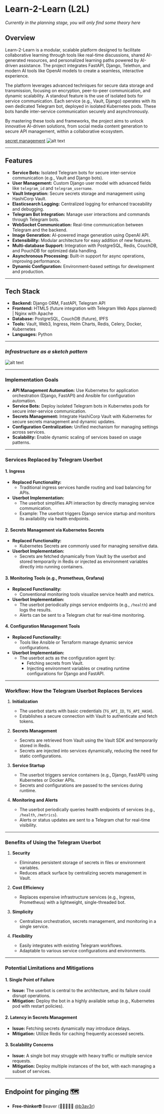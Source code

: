 # Learn-2-Learn (L2L)
*Currently in the planning stage, you will only find some theory here*


## Overview

Learn-2-Learn is a modular, scalable platform designed to facilitate collaborative learning through tools like real-time discussions, shared AI-generated resources, and personalized learning paths powered by AI-driven assistance. The project integrates FastAPI, Django, Telethon, and modern AI tools like OpenAI models to create a seamless, interactive experience.

The platform leverages advanced techniques for secure data storage and transmission, focusing on encryption, peer-to-peer communication, and dynamic scalability. A standout feature is the use of isolated bots for service communication. Each service (e.g., Vault, Django) operates with its own dedicated Telegram bot, deployed in isolated Kubernetes pods. These bots handle inter-service communication securely and asynchronously.

By mastering these tools and frameworks, the project aims to unlock innovative AI-driven solutions, from social media content generation to secure API management, within a collaborative ecosystem.

[secret management](docs/secrets_roadmap.md)
![alt text](docs/secret.png)

---

## Features

- **Service Bots:** Isolated Telegram bots for secure inter-service communication (e.g., Vault and Django bots).
- **User Management:** Custom Django user model with advanced fields like `telegram_id` and `telegram_username`.
- **Vault Integration:** Secure secrets storage and management using HashiCorp Vault.
- **Elasticsearch Logging:** Centralized logging for enhanced traceability and debugging.
- **Telegram Bot Integration:** Manage user interactions and commands through Telegram bots.
- **WebSocket Communication:** Real-time communication between Telegram and the backend.
- **Image Generation:** AI-powered image generation using OpenAI API.
- **Extensibility:** Modular architecture for easy addition of new features.
- **Multi-database Support:** Integration with PostgreSQL, Redis, CouchDB, and PouchDB for optimized data handling.
- **Asynchronous Processing:** Built-in support for async operations, improving performance.
- **Dynamic Configuration:** Environment-based settings for development and production.

---

## Tech Stack

- **Backend:** Django ORM, FastAPI, Telegram API
- **Frontend:** HTML5 (future integration with Telegram Web Apps planned) | Nginx with Apache
- **Database:** PostgreSQL, CouchDB (future), IPFS
- **Tools:** Vault, Web3, Ingress, Helm Charts, Redis, Celery, Docker, Kubernetes
- **Languages:** Python

---
### *Infrastructure as a sketch pattern*
![alt text](pattern.jpeg)

---

### **Implementation Goals**
- **API Management Automation:** Use Kubernetes for application orchestration (Django, FastAPI) and Ansible for configuration automation.
- **Service Bots:** Deploy isolated Telegram bots in Kubernetes pods for secure inter-service communication.
- **Secrets Management:** Integrate HashiCorp Vault with Kubernetes for secure secrets management and dynamic updates.
- **Configuration Centralization:** Unified mechanism for managing settings across services.
- **Scalability:** Enable dynamic scaling of services based on usage patterns.

---
### **Services Replaced by Telegram Userbot**

#### 1. **Ingress**
- **Replaced Functionality:**
  - Traditional ingress services handle routing and load balancing for APIs.
- **Userbot Implementation:**
  - The userbot simplifies API interaction by directly managing service communication. 
  - Example: The userbot triggers Django service startup and monitors its availability via health endpoints.

#### 2. **Secrets Management via Kubernetes Secrets**
- **Replaced Functionality:**
  - Kubernetes Secrets are commonly used for managing sensitive data.
- **Userbot Implementation:**
  - Secrets are fetched dynamically from Vault by the userbot and stored temporarily in Redis or injected as environment variables directly into running containers.

#### 3. **Monitoring Tools (e.g., Prometheus, Grafana)**
- **Replaced Functionality:**
  - Conventional monitoring tools visualize service health and metrics.
- **Userbot Implementation:**
  - The userbot periodically pings service endpoints (e.g., `/health`) and logs the results.
  - Alerts can be sent to a Telegram chat for real-time monitoring.

#### 4. **Configuration Management Tools**
- **Replaced Functionality:**
  - Tools like Ansible or Terraform manage dynamic service configurations.
- **Userbot Implementation:**
  - The userbot acts as the configuration agent by:
    - Fetching secrets from Vault.
    - Injecting environment variables or creating runtime configurations for Django and FastAPI.

---

### **Workflow: How the Telegram Userbot Replaces Services**

1. **Initialization**
   - The userbot starts with basic credentials (`TG_API_ID`, `TG_API_HASH`).
   - Establishes a secure connection with Vault to authenticate and fetch tokens.

2. **Secrets Management**
   - Secrets are retrieved from Vault using the Vault SDK and temporarily stored in Redis.
   - Secrets are injected into services dynamically, reducing the need for static configurations.

3. **Service Startup**
   - The userbot triggers service containers (e.g., Django, FastAPI) using Kubernetes or Docker APIs.
   - Secrets and configurations are passed to the services during runtime.

4. **Monitoring and Alerts**
   - The userbot periodically queries health endpoints of services (e.g., `/health`, `/metrics`).
   - Alerts or status updates are sent to a Telegram chat for real-time visibility.

---

### **Benefits of Using the Telegram Userbot**

1. **Security**
   - Eliminates persistent storage of secrets in files or environment variables.
   - Reduces attack surface by centralizing secrets management in Vault.

2. **Cost Efficiency**
   - Replaces expensive infrastructure services (e.g., Ingress, Prometheus) with a lightweight, single-threaded bot.

3. **Simplicity**
   - Centralizes orchestration, secrets management, and monitoring in a single service.

4. **Flexibility**
   - Easily integrates with existing Telegram workflows.
   - Adaptable to various service configurations and environments.

---

### **Potential Limitations and Mitigations**

#### **1. Single Point of Failure**
   - **Issue:** The userbot is central to the architecture, and its failure could disrupt operations.
   - **Mitigation:** Deploy the bot in a highly available setup (e.g., Kubernetes pod with restart policies).

#### **2. Latency in Secrets Management**
   - **Issue:** Fetching secrets dynamically may introduce delays.
   - **Mitigation:** Utilize Redis for caching frequently accessed secrets.

#### **3. Scalability Concerns**
   - **Issue:** A single bot may struggle with heavy traffic or multiple service requests.
   - **Mitigation:** Deploy multiple instances of the bot, with each managing a subset of services.

---

## Endpoint for pinging 🗺
- **Free-thinker🤓** Beaver (🔗🇺🇦🇵🇱 [@b3av3r](https://t.me/b3av3r))